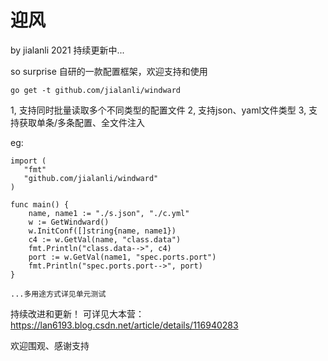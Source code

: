 # 迎风
by jialanli 2021 持续更新中...

so surprise 自研的一款配置框架，欢迎支持和使用

    go get -t github.com/jialanli/windward

1, 支持同时批量读取多个不同类型的配置文件
2, 支持json、yaml文件类型
3, 支持获取单条/多条配置、全文件注入

eg:

	import (
       "fmt"
       "github.com/jialanli/windward"
    )
    
    func main() {
        name, name1 := "./s.json", "./c.yml"
        w := GetWindward()
        w.InitConf([]string{name, name1})
        c4 := w.GetVal(name, "class.data")
        fmt.Println("class.data-->", c4)
        port := w.GetVal(name1, "spec.ports.port")
        fmt.Println("spec.ports.port-->", port)
    }
    
    ...多用途方式详见单元测试
持续改进和更新！
可详见大本营：https://lan6193.blog.csdn.net/article/details/116940283
  
  欢迎围观、感谢支持